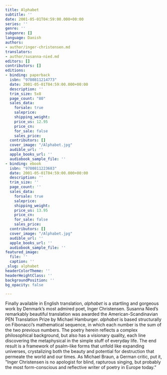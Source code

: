 ```yaml
---
title: Alphabet
subtitle: ''
date: 2001-05-01T04:59:00.000+00:00
series: ''
genre: ''
subgenre: []
language: Danish
authors:
- author/inger-christensen.md
translators:
- author/susanna-nied.md
editors: []
contributors: []
editions:
- binding: paperback
  isbn: "9780811214773"
  date: 2001-05-01T04:59:00.000+00:00
  description: ''
  trim_size: 5x8
  page_count: "80"
  sales_data:
    forsale: true
    saleprice: 
    shipping_weight: 
    price_us: 12.95
    price_cn: 
    for_sale: false
    sales_price: 
  contributors: []
  cover_image: "/Alphabet.jpg"
  audible_url: ''
  apple_books_url: ''
  audiobook_sample_file: ''
- binding: ebook
  isbn: "9780811223683"
  date: 2001-05-01T04:59:00.000+00:00
  description: ''
  trim_size: ''
  page_count: ''
  sales_data:
    forsale: true
    saleprice: 
    shipping_weight: 
    price_us: 13.95
    price_cn: 
    for_sale: false
    sales_price: 
  contributors: []
  cover_image: "/Alphabet.jpg"
  audible_url: ''
  apple_books_url: ''
  audiobook_sample_file: ''
featured_image:
  file: ''
  caption: ''
_slug: alphabet
headerColorTheme: ''
headerHeightClass: ''
backgroundPosition: ''
bg_opacity: false

---
```

Finally available in English translation, _alphabet_ is a startling and gorgeous work by Denmark’s most admired poet, Inger Christensen. Susanna Nied’s remarkably beautiful translation was awarded the American-Scandinavian PEN Translation Prize by Michael Hamburger. _alphabet_ is based structurally on Fibonacci’s mathematical sequence, in which each number is the sum of the two previous numbers. The poetry herein reflects a complex philosophical background, but also has a visionary quality, each line discovering the metaphysical in the simple stuff of everyday life. The end result is a framework of psalm-like forms that unfold like expanding universes, crystalizing both the beauty and potential for destruction that permeate the world and our times. As Michael Braun, a German critic, put it, "Inger Christensen is no apologist for blind, rapturous singing, but probably the most form-conscious and reflective writer of poetry in Europe today.”